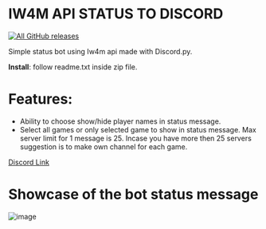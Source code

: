 # IW4M API STATUS TO DISCORD

<a href="https://github.com/anotheruselesaccount/Iw4m_status_to_discord/releases"><img src="https://img.shields.io/github/downloads/anotheruselesaccount/Iw4m_status_to_discord/total?label=Download%20&style=for-the-badge" alt="All GitHub releases"></a>

Simple status bot using Iw4m api made with Discord.py.

**Install**: follow readme.txt inside zip file.

# Features:
* Ability to choose show/hide player names in status message.
* Select all games or only selected game to show in status message. Max server limit for 1 message is 25. Incase you have more then 25 servers suggestion is to make own channel for each game.


[Discord Link](https://discord.gg/mtAsvArAJD)

# Showcase of the bot status message

![image](https://github.com/anotheruselesaccount/Iw4m_status_to_discord/assets/160650467/27e866d8-811d-49ec-b50d-ae3200544a0e)
